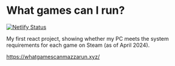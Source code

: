 # What games can I run?

[![Netlify Status](https://api.netlify.com/api/v1/badges/ccedb285-767a-4667-8468-64944314d636/deploy-status)](https://app.netlify.com/sites/whatgamescanmazzarun/deploys)

My first react project, showing whether my PC meets the system requirements for each game on Steam (as of April 2024).

https://whatgamescanmazzarun.xyz/
